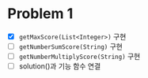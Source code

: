 # Problem 1
- [x] ```getMaxScore(List<Integer>)``` 구현
- [ ] ```getNumberSumScore(String)``` 구현
- [ ] ```getNumberMultiplyScore(String)``` 구현
- [ ] solution()과 기능 함수 연결